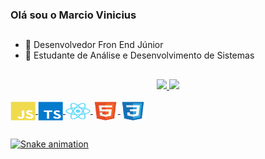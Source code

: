 ### Olá sou o Marcio Vinicius 
##

- 🔭 Desenvolvedor Fron End Júnior
- 🌱 Estudante de Análise e Desenvolvimento de Sistemas
##

<div align="center">
  <a href="https://github.com/MarcioViniciusdevl">
  <img height="180em" src="https://github-readme-stats.vercel.app/api?username=MarcioViniciusdevl&show_icons=true&theme=dark&include_all_commits=true&count_private=true"/>
  <img height="180em" src="https://github-readme-stats.vercel.app/api/top-langs/?username=MarcioViniciusdevl&layout=compact&langs_count=7&theme=dark"/>
</div>
<div style="display: inline_block"><br>
  <img align="center" alt="Mv-Js" height="30" width="40" src="https://raw.githubusercontent.com/devicons/devicon/master/icons/javascript/javascript-plain.svg">
  <img align="center" alt="Mv-Ts" height="30" width="40" src="https://raw.githubusercontent.com/devicons/devicon/master/icons/typescript/typescript-plain.svg">
  <img align="center" alt="Mv-React" height="30" width="40" src="https://raw.githubusercontent.com/devicons/devicon/master/icons/react/react-original.svg">
  <img align="center" alt="Mv-HTML" height="30" width="40" src="https://raw.githubusercontent.com/devicons/devicon/master/icons/html5/html5-original.svg">
  <img align="center" alt="Mv-CSS" height="30" width="40" src="https://raw.githubusercontent.com/devicons/devicon/master/icons/css3/css3-original.svg">
  
</div>
  
  ##
 
<div> 

  ![Snake animation](https://github.com/MarcioViniciusdevl/MarcioViniciusdevl/blob/output/github-contribution-grid-snake.svg)
 
</div>
